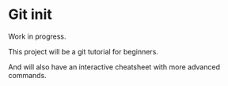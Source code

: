 # Git init

Work in progress.

This project will be a git tutorial for beginners.

And will also have an interactive cheatsheet with more advanced commands.
